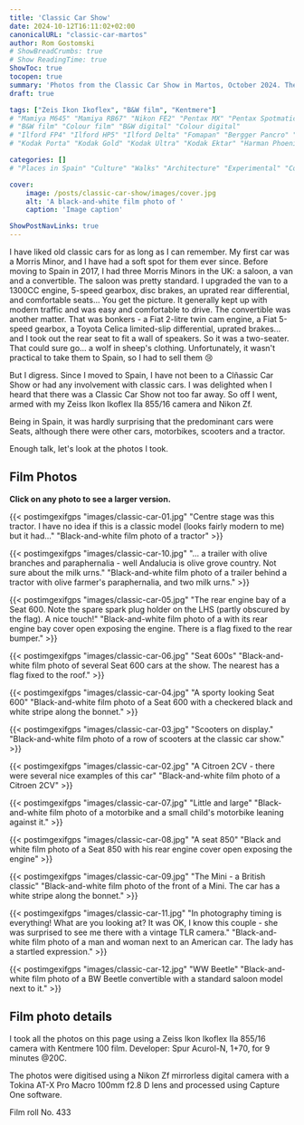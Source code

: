 ```yaml
---
title: 'Classic Car Show'
date: 2024-10-12T16:11:02+02:00
canonicalURL: "classic-car-martos"
author: Rom Gostomski
# ShowBreadCrumbs: true
# Show ReadingTime: true
ShowToc: true
tocopen: true
summary: 'Photos from the Classic Car Show in Martos, October 2024. The photos were shot on Kentnere 100 film using a vintage Zeis Ikon Ikoflex camera.' # 
draft: true

tags: ["Zeis Ikon Ikoflex", "B&W film", "Kentmere"]
# "Mamiya M645" "Mamiya RB67" "Nikon FE2" "Pentax MX" "Pentax Spotmatic" "Pinhole" "Horseman VH-R" "Zeis Ikon Ikoflex" "Zeiss Super Ikonta"
# "B&W film" "Colour film" "B&W digital" "Colour digital"
# "Ilford FP4" "Ilford HP5" "Ilford Delta" "Fomapan" "Bergger Pancro" "Rollei RPX" "Kentmere"
# "Kodak Porta" "Kodak Gold" "Kodak Ultra" "Kodak Ektar" "Harman Phoenix"

categories: []
# "Places in Spain" "Culture" "Walks" "Architecture" "Experimental" "Cortijo" "Via Verde" "White village" "Flowers"

cover:
    image: /posts/classic-car-show/images/cover.jpg
    alt: 'A black-and-white film photo of '
    caption: 'Image caption'

ShowPostNavLinks: true
---
```

I have liked old classic cars for as long as I can remember. My first car was a Morris Minor, and I have had a soft spot for them ever since. Before moving to Spain in 2017, I had three Morris Minors in the UK: a saloon, a van and a convertible. The saloon was pretty standard. I upgraded the van to a 1300CC engine, 5-speed gearbox, disc brakes, an uprated rear differential, and comfortable seats... You get the picture. It generally kept up with modern traffic and was easy and comfortable to drive. The convertible was another matter. That was bonkers - a Fiat 2-litre twin cam engine, a Fiat 5-speed gearbox, a Toyota Celica limited-slip differential, uprated brakes... and I took out the rear seat to fit a wall of speakers. So it was a two-seater. That could sure go... a wolf in sheep's clothing. Unfortunately, it wasn't practical to take them to Spain, so I had to sell them 😢

But I digress. Since I moved to Spain, I have not been to a Clñassic Car Show or had any involvement with classic cars. I was delighted when I heard that there was a Classic Car Show not too far away. So off I went, armed with my Zeiss Ikon Ikoflex IIa 855/16 camera and Nikon Zf.

Being in Spain, it was hardly surprising that the predominant cars were Seats, although there were other cars, motorbikes, scooters and a tractor.

Enough talk, let's look at the photos I took.

## Film Photos

**Click on any photo to see a larger version.**

{{< postimgexifgps "images/classic-car-01.jpg" 
"Centre stage was this tractor. I have no idea if this is a classic model (looks fairly modern to me) but it had..." 
"Black-and-white film photo of a tractor" >}}

{{< postimgexifgps "images/classic-car-10.jpg" 
"... a trailer with olive branches and paraphernalia - well Andalucia is olive grove country. Not sure about the milk urns." 
"Black-and-white film photo of a trailer behind a tractor with olive farmer's paraphernalia, and two milk urns." >}}

{{< postimgexifgps "images/classic-car-05.jpg" 
"The rear engine bay of a Seat 600. Note the spare spark plug holder on the LHS (partly obscured by the flag). A nice touch!" 
"Black-and-white film photo of a with its rear engine bay cover open exposing the engine. There is a flag fixed to the rear bumper." >}}

{{< postimgexifgps "images/classic-car-06.jpg" 
"Seat 600s" 
"Black-and-white film photo of several Seat 600 cars at the show. The nearest has a flag fixed to the roof." >}}

{{< postimgexifgps "images/classic-car-04.jpg" 
"A sporty looking Seat 600" 
"Black-and-white film photo of a Seat 600 with a checkered black and white stripe along the bonnet." >}}

{{< postimgexifgps "images/classic-car-03.jpg" 
"Scooters on display." 
"Black-and-white film photo of a row of scooters at the classic car show." >}}

{{< postimgexifgps "images/classic-car-02.jpg" 
"A Citroen 2CV - there were several nice examples of this car" 
"Black-and-white film photo of a Citroen 2CV" >}}

{{< postimgexifgps "images/classic-car-07.jpg" 
"Little and large" 
"Black-and-white film photo of a motorbike and a small child's motorbike leaning against it." >}}

{{< postimgexifgps "images/classic-car-08.jpg" 
"A seat 850" 
"Black and white film photo of a Seat 850 with his rear engine cover open exposing the engine" >}}

{{< postimgexifgps "images/classic-car-09.jpg" 
"The Mini - a British classic" 
"Black-and-white film photo of the front of a Mini. The car has a white stripe along the bonnet." >}}

{{< postimgexifgps "images/classic-car-11.jpg" 
"In photography timing is everything! What are you looking at? It was OK, I know this couple - she was surprised to see me there with a vintage TLR camera." 
"Black-and-white film photo of a man and woman next to an American car. The lady has a startled expression." >}}

{{< postimgexifgps "images/classic-car-12.jpg" 
"WW Beetle" 
"Black-and-white film photo of a BW Beetle convertible with a standard saloon model next to it." >}}

## Film photo details

I took all the photos on this page using a Zeiss Ikon Ikoflex IIa 855/16 camera with Kentmere 100 film. Developer: Spur Acurol-N, 1+70, for 9 minutes @20C.

The photos were digitised using a Nikon Zf mirrorless digital camera with a Tokina AT-X Pro Macro 100mm f2.8 D lens and processed using Capture One software.

Film roll No. 433
